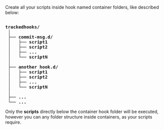 Create all your scripts inside hook named container folders, like described below:

<pre><strong>
trackedhooks/
 │
 ├── commit-msg.d/
 │   ├── script1
 │   ├── script2
 │   ├── ...
 │   └── scriptN
 │
 ├── another hook.d/
 │   ├── script1
 │   ├── script2
 │   ├── ...
 │   └── scriptN
 │
 ├── ...
 └── ...
</strong></pre>

Only the **scripts** directly below the container hook folder will be executed,
however you can any folder structure inside containers, as your scripts require.

